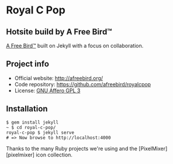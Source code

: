 # Royal C Pop
## Hotsite build by A Free Bird™

[A Free Bird™][afreebird] built on Jekyll with a focus on collaboration.


Project info
------------

- Official website: <http://afreebird.org/>
- Code repository: <https://github.com/afreebird/royalcpop>
- License: [GNU Affero GPL 3][license]

Installation
------------

    $ gem install jekyll
    ~ $ cd royal-c-pop/
    royal-c-pop $ jekyll serve
    # => Now browse to http://localhost:4000

[afreebird]: http://www.afreebird.org
[license]: http://www.gnu.org/licenses/agpl-3.0.html

Thanks to the many Ruby projects we're using and the [PixelMixer][pixelmixer] icon collection.
